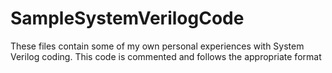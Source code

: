 # SampleSystemVerilogCode
These files contain some of my own personal experiences with System Verilog coding. This code is commented and follows the appropriate format
